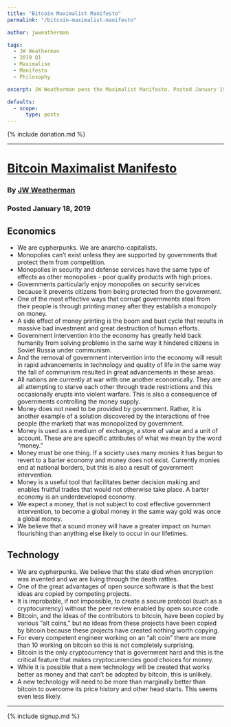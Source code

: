 ```yaml
---
title: "Bitcoin Maximalist Manifesto"
permalink: "/bitcoin-maximalist-manifesto"

author: jwweatherman

tags:
  - JW Weatherman
  - 2019 Q1
  - Maximalism
  - Manifesto
  - Philosophy

excerpt: JW Weatherman pens the Maximalist Manifesto. Posted January 19, 2019.

defaults:
  - scope:
      type: posts
---
```


{% include donation.md %}

***

# [Bitcoin Maximalist Manifesto](https://github.com/JWWeatherman/bitcoinMaximalist/blob/master/README.md)
### By [JW Weatherman](https://twitter.com/JWWeatherman_)
### Posted January 18, 2019

## Economics
* We are cypherpunks. We are anarcho-capitalists.
* Monopolies can’t exist unless they are supported by governments that protect them from competition.
* Monopolies in security and defense services have the same type of effects as other monopolies - poor quality products with high prices.
* Governments particularly enjoy monopolies on security services because it prevents citizens from being protected from the government.
* One of the most effective ways that corrupt governments steal from their people is through printing money after they establish a monopoly on money.
* A side effect of money printing is the boom and bust cycle that results in massive bad investment and great destruction of human efforts.
* Government intervention into the economy has greatly held back humanity from solving problems in the same way it hindered citizens in Soviet Russia under communism.
* And the removal of government intervention into the economy will result in rapid advancements in technology and quality of life in the same way the fall of communism resulted in great advancements in these areas.
* All nations are currently at war with one another economically. They are all attempting to starve each other through trade restrictions and this occasionally erupts into violent warfare. This is also a consequence of governments controlling the money supply.
* Money does not need to be provided by government. Rather, it is another example of a solution discovered by the interactions of free people (the market) that was monopolized by government.
* Money is used as a medium of exchange, a store of value and a unit of account. These are are specific attributes of what we mean by the word “money.”
* Money must be one thing. If a society uses many monies it has begun to revert to a barter economy and money does not exist. Currently monies end at national borders, but this is also a result of government intervention.
* Money is a useful tool that facilitates better decision making and enables fruitful trades that would not otherwise take place. A barter economy is an underdeveloped economy.
* We expect a money, that is not subject to cost effective government intervention, to become a global money in the same way gold was once a global money.
* We believe that a sound money will have a greater impact on human flourishing than anything else likely to occur in our lifetimes.


## Technology

* We are cypherpunks. We believe that the state died when encryption was invented and we are living through the death rattles.
* One of the great advantages of open source software is that the best ideas are copied by competing projects.
* It is improbable, if not impossible, to create a secure protocol (such as a cryptocurrency) without the peer review enabled by open source code.
* Bitcoin, and the ideas of the contributors to bitcoin, have been copied by various “alt coins,” but no ideas from these projects have been copied by bitcoin because these projects have created nothing worth copying.
* For every competent engineer working on an “alt coin” there are more than 10 working on bitcoin so this is not completely surprising.
* Bitcoin is the only cryptocurrency that is government hard and this is the critical feature that makes cryptocurrencies good choices for money.
* While it is possible that a new technology will be created that works better as money and that can’t be adopted by bitcoin, this is unlikely.
* A new technology will need to be more than marginally better than bitcoin to overcome its price history and other head starts. This seems even less likely.

***

{% include signup.md %}